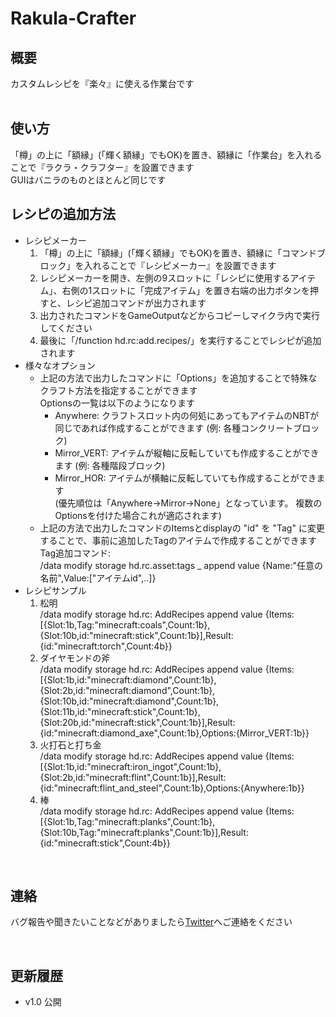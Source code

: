 # Rakula-Crafter
## 概要
カスタムレシピを『楽々』に使える作業台です  
<br>
## 使い方
「樽」の上に「額縁」(「輝く額縁」でもOK)を置き、額縁に「作業台」を入れることで『ラクラ・クラフター』を設置できます  
GUIはバニラのものとほとんど同じです  
## レシピの追加方法
- レシピメーカー  
  1. 「樽」の上に「額縁」(「輝く額縁」でもOK)を置き、額縁に「コマンドブロック」を入れることで『レシピメーカー』を設置できます  
  2. レシピメーカーを開き、左側の9スロットに「レシピに使用するアイテム」、右側の1スロットに「完成アイテム」を置き右端の出力ボタンを押すと、レシピ追加コマンドが出力されます  
  3. 出力されたコマンドをGameOutputなどからコピーしマイクラ内で実行してください  
  4. 最後に「/function hd.rc:add.recipes/」を実行することでレシピが追加されます  
- 様々なオプション  
  - 上記の方法で出力したコマンドに「Options」を追加することで特殊なクラフト方法を指定することができます  
	Optionsの一覧は以下のようになります  
    - Anywhere: クラフトスロット内の何処にあってもアイテムのNBTが同じであれば作成することができます (例: 各種コンクリートブロック)  
    - Mirror_VERT: アイテムが縦軸に反転していても作成することができます (例: 各種階段ブロック)  
    - Mirror_HOR: アイテムが横軸に反転していても作成することができます  
  (優先順位は「Anywhere→Mirror→None」となっています。 複数のOptionsを付けた場合これが適応されます)  
  - 上記の方法で出力したコマンドのItemsとdisplayの "id" を "Tag" に変更することで、事前に追加したTagのアイテムで作成することができます  
    Tag追加コマンド:  
    /data modify storage hd.rc.asset:tags _ append value {Name:"任意の名前",Value:["アイテムid",..]}  
- レシピサンプル  
  1. 松明  
  /data modify storage hd.rc: AddRecipes append value {Items:[{Slot:1b,Tag:"minecraft:coals",Count:1b},{Slot:10b,id:"minecraft:stick",Count:1b}],Result:{id:"minecraft:torch",Count:4b}}  
	2. ダイヤモンドの斧  
  /data modify storage hd.rc: AddRecipes append value {Items:[{Slot:1b,id:"minecraft:diamond",Count:1b},{Slot:2b,id:"minecraft:diamond",Count:1b},{Slot:10b,id:"minecraft:diamond",Count:1b},{Slot:11b,id:"minecraft:stick",Count:1b},{Slot:20b,id:"minecraft:stick",Count:1b}],Result:{id:"minecraft:diamond_axe",Count:1b},Options:{Mirror_VERT:1b}}  
  3. 火打石と打ち金  
  /data modify storage hd.rc: AddRecipes append value {Items:[{Slot:1b,id:"minecraft:iron_ingot",Count:1b},{Slot:2b,id:"minecraft:flint",Count:1b}],Result:{id:"minecraft:flint_and_steel",Count:1b},Options:{Anywhere:1b}}  
  4. 棒  
  /data modify storage hd.rc: AddRecipes append value {Items:[{Slot:1b,Tag:"minecraft:planks",Count:1b},{Slot:10b,Tag:"minecraft:planks",Count:1b}],Result:{id:"minecraft:stick",Count:4b}} 
  
<br>
  
## 連絡  
バグ報告や聞きたいことなどがありましたら[Twitter](https://twitter.com/Hadume_Damui)へご連絡をください  
  
<br>
  
## 更新履歴  
- v1.0 公開  
